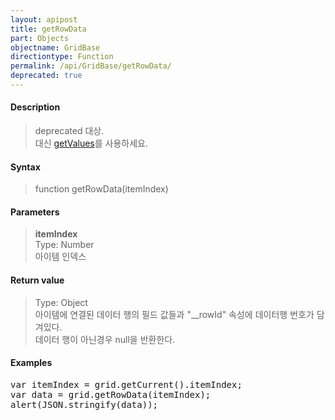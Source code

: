 ```yaml
---
layout: apipost
title: getRowData
part: Objects
objectname: GridBase
directiontype: Function
permalink: /api/GridBase/getRowData/
deprecated: true
---
```



#### Description

> deprecated 대상.  
> 대신 [getValues](/api/GridView/getValues)를 사용하세요.  

#### Syntax

> function getRowData(itemIndex)  

#### Parameters

> **itemIndex**  
> Type: Number  
> 아이템 인덱스  

#### Return value

> Type: Object  
> 아이템에 연결된 데이터 행의 필드 값들과 "__rowId" 속성에 데이터행 번호가 담겨있다.  
> 데이터 행이 아닌경우 null을 반환한다.  

#### Examples 

<pre class="prettyprint">
var itemIndex = grid.getCurrent().itemIndex;
var data = grid.getRowData(itemIndex);
alert(JSON.stringify(data));
</pre>





